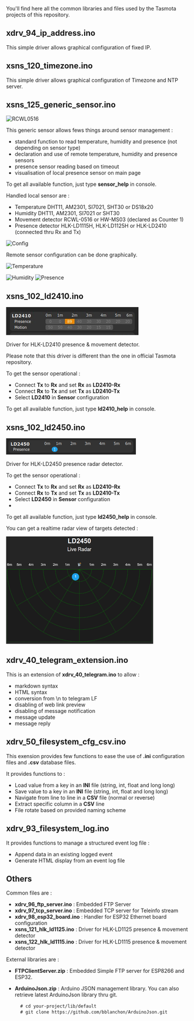 You'll find here all the common libraries and files used by the Tasmota projects of this repository.

## xdrv_94_ip_address.ino ##

This simple driver allows graphical configuration of fixed IP.

## xsns_120_timezone.ino ##

This simple driver allows graphical configuration of Timezone and NTP server.

## xsns_125_generic_sensor.ino ##

![RCWL0516](./screen/tasmota-sensor-main-pres.png)

This generic sensor allows fews things around sensor management :
  * standard function to read temperature, humidity and presence (not depending on sensor type)
  * declaration and use of remote temperature, humidity and presence sensors
  * presence sensor reading based on timeout
  * visualisation of local presence sensor on main page

To get all available function, just type **sensor_help** in console.

Handled local sensor are :
  * Temperature DHT11, AM2301, SI7021, SHT30 or DS18x20
  * Humidity DHT11, AM2301, SI7021 or SHT30
  * Movement detector RCWL-0516 or HW-MS03 (declared as Counter 1)
  * Presence detector HLK-LD1115H, HLK-LD1125H or HLK-LD2410 (connected thru Rx and Tx)

![Config](./screen/tasmota-sensor-config-local.png)

Remote sensor configuration can be done graphically.

![Temperature](./screen/tasmota-sensor-config-temp.png)

![Humidity](./screen/tasmota-sensor-config-humi.png) ![Presence](./screen/tasmota-sensor-config-pres.png)

## xsns_102_ld2410.ino ##

![HLK LD2410](./screen/tasmota-ld2410-main.png)

Driver for HLK-LD2410 presence & movement detector.

Please note that this driver is different than the one in official Tasmota repository.

To get the sensor operational :
  - Connect **Tx** to **Rx** and set **Rx** as **LD2410-Rx**
  - Connect **Rx** to **Tx** and set **Tx** as **LD2410-Tx**
  - Select **LD2410** in **Sensor** configuration 

To get all available function, just type **ld2410_help** in console.

## xsns_102_ld2450.ino ##

![HLK LD2450](./screen/tasmota-ld2450-main.png)

Driver for HLK-LD2450 presence radar detector.

To get the sensor operational :
  - Connect **Tx** to **Rx** and set **Rx** as **LD2410-Rx**
  - Connect **Rx** to **Tx** and set **Tx** as **LD2410-Tx**
  - Select **LD2450** in **Sensor** configuration
  - 
To get all available function, just type **ld2450_help** in console.

You can get a realtime radar view of targets detected :

![HLK LD2450 radar](./screen/tasmota-ld2450-radar.png)

## xdrv_40_telegram_extension.ino ##

This is an extension of **xdrv_40_telegram.ino** to allow :
 - markdown syntax
 - HTML syntax
 - conversion from \n to telegram LF
 - disabling of web link preview
 - disabling of message notification
 - message update
 - message reply

## xdrv_50_filesystem_cfg_csv.ino ##

This exension provides few functions to ease the use of **.ini** configuration files and **.csv** database files.

It provides functions to :
  - Load value from a key in an **INI** file (string, int, float and long long)
  - Save value to a key in an **INI** file (string, int, float and long long)
  - Navigate from line to line in a **CSV** file (normal or reverse)
  - Extract specific column in a **CSV** line
  - File rotate based on provided naming scheme 
 
## xdrv_93_filesystem_log.ino ##

It provides functions to manage a structured event log file :
  - Append data in an existing logged event
  - Generate HTML display from an event log file
  
## Others ##

Common files are :


  * **xdrv_96_ftp_server.ino** : Embedded FTP Server
  * **xdrv_97_tcp_server.ino** : Embedded TCP server for Teleinfo stream
  * **xdrv_98_esp32_board.ino** : Handler for ESP32 Ethernet board configuration
  * **xsns_121_hlk_ld1125.ino** : Driver for HLK-LD1125 presence & movement detector
  * **xsns_122_hlk_ld1115.ino** : Driver for HLK-LD1115 presence & movement detector

External libraries are :

  * **FTPClientServer.zip** : Embedded Simple FTP server for ESP8266 and ESP32.

  * **ArduinoJson.zip** : Arduino JSON management library. You can also retrieve latest ArduinoJson library thru git.

          # cd your-project/lib/default
          # git clone https://github.com/bblanchon/ArduinoJson.git


